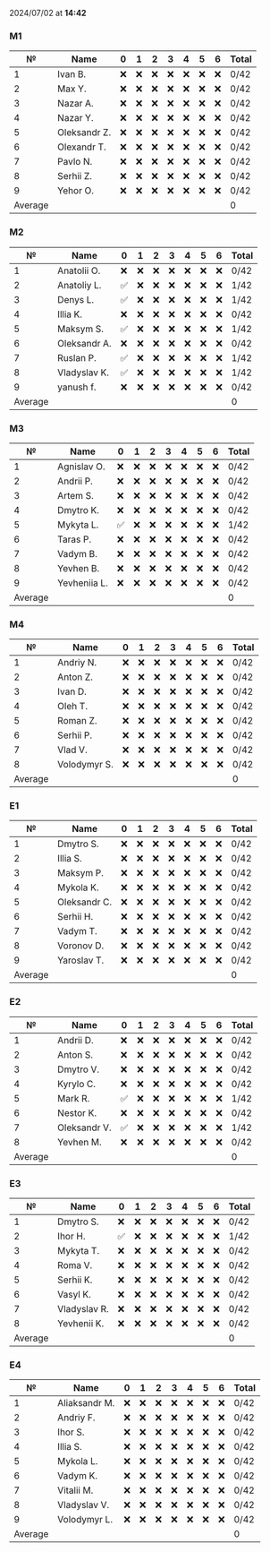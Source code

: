 2024/07/02 at **14:42**
### M1
|№|Name|0|1|2|3|4|5|6|Total|
|-----|-----|-----|-----|-----|-----|-----|-----|-----|-----|
|1|Ivan B.|❌|❌|❌|❌|❌|❌|❌|0/42|
|2|Max Y.|❌|❌|❌|❌|❌|❌|❌|0/42|
|3|Nazar A.|❌|❌|❌|❌|❌|❌|❌|0/42|
|4|Nazar Y.|❌|❌|❌|❌|❌|❌|❌|0/42|
|5|Oleksandr Z.|❌|❌|❌|❌|❌|❌|❌|0/42|
|6|Olexandr T.|❌|❌|❌|❌|❌|❌|❌|0/42|
|7|Pavlo N.|❌|❌|❌|❌|❌|❌|❌|0/42|
|8|Serhii Z.|❌|❌|❌|❌|❌|❌|❌|0/42|
|9|Yehor O.|❌|❌|❌|❌|❌|❌|❌|0/42|
|Average|||||||||0|
### M2
|№|Name|0|1|2|3|4|5|6|Total|
|-----|-----|-----|-----|-----|-----|-----|-----|-----|-----|
|1|Anatolii O.|❌|❌|❌|❌|❌|❌|❌|0/42|
|2|Anatoliy L.|✅|❌|❌|❌|❌|❌|❌|1/42|
|3|Denys L.|✅|❌|❌|❌|❌|❌|❌|1/42|
|4|Illia K.|❌|❌|❌|❌|❌|❌|❌|0/42|
|5|Maksym S.|✅|❌|❌|❌|❌|❌|❌|1/42|
|6|Oleksandr A.|❌|❌|❌|❌|❌|❌|❌|0/42|
|7|Ruslan P.|✅|❌|❌|❌|❌|❌|❌|1/42|
|8|Vladyslav K.|✅|❌|❌|❌|❌|❌|❌|1/42|
|9|yanush f.|❌|❌|❌|❌|❌|❌|❌|0/42|
|Average|||||||||0|
### M3
|№|Name|0|1|2|3|4|5|6|Total|
|-----|-----|-----|-----|-----|-----|-----|-----|-----|-----|
|1|Agnislav O.|❌|❌|❌|❌|❌|❌|❌|0/42|
|2|Andrii P.|❌|❌|❌|❌|❌|❌|❌|0/42|
|3|Artem S.|❌|❌|❌|❌|❌|❌|❌|0/42|
|4|Dmytro K.|❌|❌|❌|❌|❌|❌|❌|0/42|
|5|Mykyta L.|✅|❌|❌|❌|❌|❌|❌|1/42|
|6|Taras P.|❌|❌|❌|❌|❌|❌|❌|0/42|
|7|Vadym B.|❌|❌|❌|❌|❌|❌|❌|0/42|
|8|Yevhen B.|❌|❌|❌|❌|❌|❌|❌|0/42|
|9|Yevheniia L.|❌|❌|❌|❌|❌|❌|❌|0/42|
|Average|||||||||0|
### M4
|№|Name|0|1|2|3|4|5|6|Total|
|-----|-----|-----|-----|-----|-----|-----|-----|-----|-----|
|1|Andriy N.|❌|❌|❌|❌|❌|❌|❌|0/42|
|2|Anton Z.|❌|❌|❌|❌|❌|❌|❌|0/42|
|3|Ivan D.|❌|❌|❌|❌|❌|❌|❌|0/42|
|4|Oleh T.|❌|❌|❌|❌|❌|❌|❌|0/42|
|5|Roman Z.|❌|❌|❌|❌|❌|❌|❌|0/42|
|6|Serhii P.|❌|❌|❌|❌|❌|❌|❌|0/42|
|7|Vlad V.|❌|❌|❌|❌|❌|❌|❌|0/42|
|8|Volodymyr S.|❌|❌|❌|❌|❌|❌|❌|0/42|
|Average|||||||||0|
### E1
|№|Name|0|1|2|3|4|5|6|Total|
|-----|-----|-----|-----|-----|-----|-----|-----|-----|-----|
|1|Dmytro S.|❌|❌|❌|❌|❌|❌|❌|0/42|
|2|Illia S.|❌|❌|❌|❌|❌|❌|❌|0/42|
|3|Maksym P.|❌|❌|❌|❌|❌|❌|❌|0/42|
|4|Mykola K.|❌|❌|❌|❌|❌|❌|❌|0/42|
|5|Oleksandr C.|❌|❌|❌|❌|❌|❌|❌|0/42|
|6|Serhii H.|❌|❌|❌|❌|❌|❌|❌|0/42|
|7|Vadym T.|❌|❌|❌|❌|❌|❌|❌|0/42|
|8|Voronov D.|❌|❌|❌|❌|❌|❌|❌|0/42|
|9|Yaroslav T.|❌|❌|❌|❌|❌|❌|❌|0/42|
|Average|||||||||0|
### E2
|№|Name|0|1|2|3|4|5|6|Total|
|-----|-----|-----|-----|-----|-----|-----|-----|-----|-----|
|1|Andrii D.|❌|❌|❌|❌|❌|❌|❌|0/42|
|2|Anton S.|❌|❌|❌|❌|❌|❌|❌|0/42|
|3|Dmytro V.|❌|❌|❌|❌|❌|❌|❌|0/42|
|4|Kyrylo C.|❌|❌|❌|❌|❌|❌|❌|0/42|
|5|Mark R.|✅|❌|❌|❌|❌|❌|❌|1/42|
|6|Nestor K.|❌|❌|❌|❌|❌|❌|❌|0/42|
|7|Oleksandr V.|✅|❌|❌|❌|❌|❌|❌|1/42|
|8|Yevhen M.|❌|❌|❌|❌|❌|❌|❌|0/42|
|Average|||||||||0|
### E3
|№|Name|0|1|2|3|4|5|6|Total|
|-----|-----|-----|-----|-----|-----|-----|-----|-----|-----|
|1|Dmytro S.|❌|❌|❌|❌|❌|❌|❌|0/42|
|2|Ihor H.|✅|❌|❌|❌|❌|❌|❌|1/42|
|3|Mykyta T.|❌|❌|❌|❌|❌|❌|❌|0/42|
|4|Roma V.|❌|❌|❌|❌|❌|❌|❌|0/42|
|5|Serhii K.|❌|❌|❌|❌|❌|❌|❌|0/42|
|6|Vasyl K.|❌|❌|❌|❌|❌|❌|❌|0/42|
|7|Vladyslav R.|❌|❌|❌|❌|❌|❌|❌|0/42|
|8|Yevhenii K.|❌|❌|❌|❌|❌|❌|❌|0/42|
|Average|||||||||0|
### E4
|№|Name|0|1|2|3|4|5|6|Total|
|-----|-----|-----|-----|-----|-----|-----|-----|-----|-----|
|1|Aliaksandr M.|❌|❌|❌|❌|❌|❌|❌|0/42|
|2|Andriy F.|❌|❌|❌|❌|❌|❌|❌|0/42|
|3|Ihor S.|❌|❌|❌|❌|❌|❌|❌|0/42|
|4|Illia S.|❌|❌|❌|❌|❌|❌|❌|0/42|
|5|Mykola L.|❌|❌|❌|❌|❌|❌|❌|0/42|
|6|Vadym K.|❌|❌|❌|❌|❌|❌|❌|0/42|
|7|Vitalii M.|❌|❌|❌|❌|❌|❌|❌|0/42|
|8|Vladyslav V.|❌|❌|❌|❌|❌|❌|❌|0/42|
|9|Volodymyr L.|❌|❌|❌|❌|❌|❌|❌|0/42|
|Average|||||||||0|
